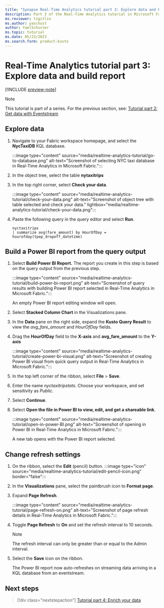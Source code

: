 ```yaml
---
title: "Synapse Real-Time Analytics tutorial part 3: Explore data and build report"
description: Part 3 of the Real-Time Analytics tutorial in Microsoft Fabric
ms.reviewer: tzgitlin
ms.author: yaschust
author: YaelSchuster
ms.topic: tutorial
ms.date: 05/23/2023
ms.search.form: product-kusto
---
```

# Real-Time Analytics tutorial part 3: Explore data and build report

[!INCLUDE [preview-note](../includes/preview-note.md)]

> [!NOTE]
> This tutorial is part of a series. For the previous section, see: [Tutorial part 2: Get data with Eventstream](tutorial-2-event-streams.md)

## Explore data

1.  Navigate to your Fabric workspace homepage, and select the **NycTaxiDB** KQL database.
    
    :::image type="content" source="media/realtime-analytics-tutorial/go-to-database.png" alt-text="Screenshot of selecting NYC taxi database in Real-Time Analytics in Microsoft Fabric.":::

1.  In the object tree, select the table **nytaxitrips**
1.  In the top right corner, select **Check your data**.
    
    :::image type="content" source="media/realtime-analytics-tutorial/check-your-data.png" alt-text="Screenshot of object tree with table selected and check your data."  lightbox="media/realtime-analytics-tutorial/check-your-data.png":::

1.  Paste the following query in the query editor and select **Run**.

    ```kusto 
    nyctaxitrips
    | summarize avg(fare_amount) by HourOfDay = hourofday(tpep_dropoff_datetime)
    ```

## Build a Power BI report from the query output

1.  Select **Build Power BI Report.**  The report you create in this step is based on the query output from the previous step.
    
    :::image type="content" source="media/realtime-analytics-tutorial/build-power-bi-report.png" alt-text="Screenshot of query results with building Power BI report selected in Real-Time Analytics in Microsoft Fabric.":::

    An empty Power BI report editing window will open.
1.  Select **Stacked Column Chart** in the Visualizations pane. 
1. In the **Data** pane on the right side, expand the **Kusto Query Result** to view the *avg_fare_amount* and *HourOfDay* fields.
1. Drag the **HourOfDay** field to the **X-axis** and **avg_fare_amount** to the **Y-axis**

    :::image type="content" source="media/realtime-analytics-tutorial/create-power-bi-visual.png" alt-text="Screenshot of creating Power BI visual from quick query output in Real-Time Analytics in Microsoft Fabric.":::

1.  In the top left corner of the ribbon, select **File** > **Save**.
1.  Enter the name *nyctaxitripstats*. Choose your workspace, and set sensitivity as *Public*.
1. Select **Continue**.
1. Select **Open the file in Power BI to view, edit, and get a shareable link**. 
    
    :::image type="content" source="media/realtime-analytics-tutorial/open-in-power-BI.png" alt-text="Screenshot of opening in Power BI in Real-Time Analytics in Microsoft Fabric.":::

    A new tab opens with the Power BI report selected.

## Change refresh settings

1. On the ribbon, select the **Edit** (pencil) button. :::image type="icon" source="media/realtime-analytics-tutorial/edit-pencil-icon.png" border="false":::
1. In the **Visualizations** pane, select the paintbrush icon to **Format page**.
1. Expand **Page Refresh**.

    :::image type="content" source="media/realtime-analytics-tutorial/page-refresh-on.png" alt-text="Screenshot of page refresh details in Real-Time Analytics in Microsoft Fabric.":::

1. Toggle **Page Refresh** to **On** and set the refresh interval to 10 seconds.

    > [!NOTE]
    >  The refresh interval can only be greater than or equal to the Admin interval.

1. Select the **Save** icon on the ribbon.

    The Power BI report now auto-refreshes on streaming data arriving in a KQL database from an eventstream.

## Next steps

> [!div class="nextstepaction"]
> [Tutorial part 4: Enrich your data](tutorial-4-enrich-data.md)